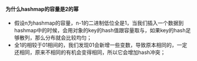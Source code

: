 #### 为什么hashmap的容量是2的幂

- 假设n为hashmap的容量，n-1的二进制低位全是1，当我们插入一个数据到hashmap中的时候，会用对象的key的hash值跟容量取与，如果key的hash足够散列，那么分布就会比较均匀；
- 全1的相较于01相间的，我们发现01会新增一些变数，导致原本相同的，一定还相同，原来不相同的有机会变得相同，所以它会增加hash冲突；

